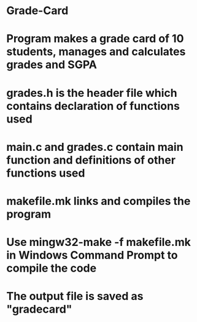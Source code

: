 # Grade-Card
# Program makes a grade card of 10 students, manages and calculates grades and SGPA
# grades.h is the header file which contains declaration of functions used
# main.c and grades.c contain main function and definitions of other functions used
# makefile.mk links and compiles the program
# Use mingw32-make -f makefile.mk in Windows Command Prompt to compile the code
# The output file is saved as "gradecard"
